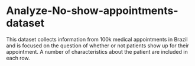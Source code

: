 # Analyze-No-show-appointments-dataset
This dataset collects information from 100k medical appointments in Brazil and is focused on the question of whether or not patients show up for their appointment. A number of characteristics about the patient are included in each row.
